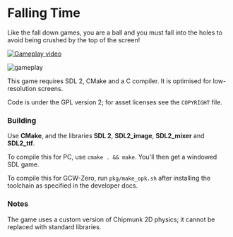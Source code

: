 # Falling Time

Like the fall down games, you are a ball and you must fall into the holes to avoid being crushed by the top of the screen!

[![Gameplay video](http://img.youtube.com/vi/3MVMJkOYHSg/0.jpg)](https://www.youtube.com/watch?v=3MVMJkOYHSg)

![gameplay](https://github.com/cxong/fallingtime/blob/master/screenshot.png)

This game requires SDL 2, CMake and a C compiler. It is optimised for low-resolution screens.

Code is under the GPL version 2; for asset licenses see the `COPYRIGHT` file.

### Building

Use **CMake**, and the libraries **SDL 2**, **SDL2_image**, **SDL2_mixer** and **SDL2_ttf**.

To compile this for PC, use `cmake . && make`. You'll then get a windowed SDL game.

To compile this for GCW-Zero, run `pkg/make_opk.sh` after installing the toolchain as specified in the developer docs.

### Notes

The game uses a custom version of Chipmunk 2D physics; it cannot be replaced with standard libraries.
